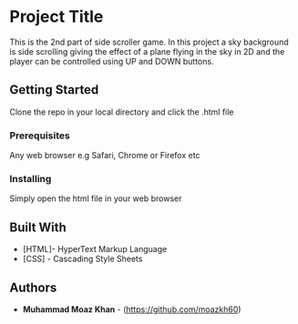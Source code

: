 # Project Title

This is the 2nd part of side scroller game. In this project a sky background is side scrolling giving the effect of a plane flying in the sky in 2D and the player can be controlled using UP and DOWN buttons.

## Getting Started

Clone the repo in your local directory and click the .html file

### Prerequisites

Any web browser e.g Safari, Chrome or Firefox etc


### Installing

Simply open the html file in your web browser

## Built With

* [HTML]- HyperText Markup Language
* [CSS] - Cascading Style Sheets
## Authors

* **Muhammad Moaz Khan** - (https://github.com/moazkh60) 
